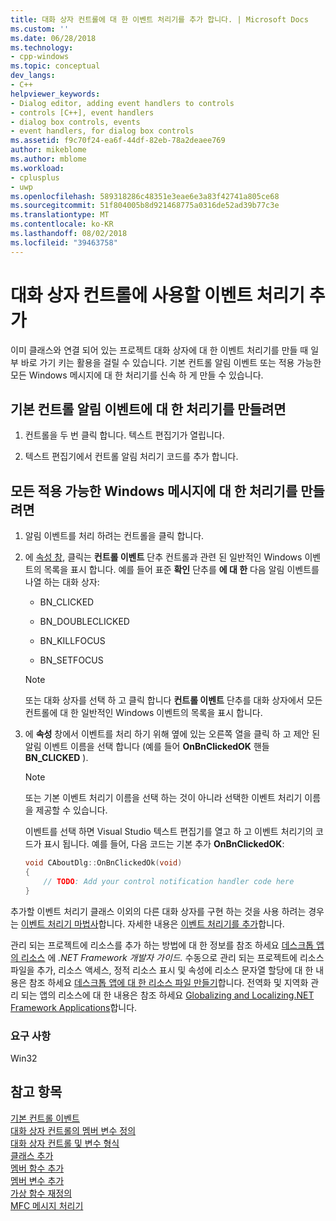 ```yaml
---
title: 대화 상자 컨트롤에 대 한 이벤트 처리기를 추가 합니다. | Microsoft Docs
ms.custom: ''
ms.date: 06/28/2018
ms.technology:
- cpp-windows
ms.topic: conceptual
dev_langs:
- C++
helpviewer_keywords:
- Dialog editor, adding event handlers to controls
- controls [C++], event handlers
- dialog box controls, events
- event handlers, for dialog box controls
ms.assetid: f9c70f24-ea6f-44df-82eb-78a2deaee769
author: mikeblome
ms.author: mblome
ms.workload:
- cplusplus
- uwp
ms.openlocfilehash: 589318286c48351e3eae6e3a83f42741a805ce68
ms.sourcegitcommit: 51f804005b8d921468775a0316de52ad39b77c3e
ms.translationtype: MT
ms.contentlocale: ko-KR
ms.lasthandoff: 08/02/2018
ms.locfileid: "39463758"
---
```

# <a name="adding-event-handlers-for-dialog-box-controls"></a>대화 상자 컨트롤에 사용할 이벤트 처리기 추가

이미 클래스와 연결 되어 있는 프로젝트 대화 상자에 대 한 이벤트 처리기를 만들 때 일부 바로 가기 키는 활용을 걸릴 수 있습니다. 기본 컨트롤 알림 이벤트 또는 적용 가능한 모든 Windows 메시지에 대 한 처리기를 신속 하 게 만들 수 있습니다.

## <a name="to-create-a-handler-for-the-default-control-notification-event"></a>기본 컨트롤 알림 이벤트에 대 한 처리기를 만들려면

1. 컨트롤을 두 번 클릭 합니다. 텍스트 편집기가 열립니다.

2. 텍스트 편집기에서 컨트롤 알림 처리기 코드를 추가 합니다.

## <a name="to-create-a-handler-for-any-applicable-windows-message"></a>모든 적용 가능한 Windows 메시지에 대 한 처리기를 만들려면

1. 알림 이벤트를 처리 하려는 컨트롤을 클릭 합니다.

2. 에 [속성 창](/visualstudio/ide/reference/properties-window), 클릭는 **컨트롤 이벤트** 단추 컨트롤과 관련 된 일반적인 Windows 이벤트의 목록을 표시 합니다. 예를 들어 표준 **확인** 단추를 **에 대 한** 다음 알림 이벤트를 나열 하는 대화 상자:

   - BN_CLICKED

   - BN_DOUBLECLICKED

   - BN_KILLFOCUS

   - BN_SETFOCUS

    > [!NOTE]
    > 또는 대화 상자를 선택 하 고 클릭 합니다 **컨트롤 이벤트** 단추를 대화 상자에서 모든 컨트롤에 대 한 일반적인 Windows 이벤트의 목록을 표시 합니다.

3. 에 **속성** 창에서 이벤트를 처리 하기 위해 옆에 있는 오른쪽 열을 클릭 하 고 제안 된 알림 이벤트 이름을 선택 합니다 (예를 들어 **OnBnClickedOK** 핸들 **BN_CLICKED** ).

    > [!NOTE]
    > 또는 기본 이벤트 처리기 이름을 선택 하는 것이 아니라 선택한 이벤트 처리기 이름을 제공할 수 있습니다.

   이벤트를 선택 하면 Visual Studio 텍스트 편집기를 열고 하 고 이벤트 처리기의 코드가 표시 됩니다. 예를 들어, 다음 코드는 기본 추가 **OnBnClickedOK**:

    ```cpp
    void CAboutDlg::OnBnClickedOk(void)
    {
        // TODO: Add your control notification handler code here
    }
    ```

추가할 이벤트 처리기 클래스 이외의 다른 대화 상자를 구현 하는 것을 사용 하려는 경우는 [이벤트 처리기 마법사](../ide/event-handler-wizard.md)합니다. 자세한 내용은 [이벤트 처리기를 추가](../ide/adding-an-event-handler-visual-cpp.md)합니다.

관리 되는 프로젝트에 리소스를 추가 하는 방법에 대 한 정보를 참조 하세요 [데스크톱 앱의 리소스](/dotnet/framework/resources/index) 에 *.NET Framework 개발자 가이드.* 수동으로 관리 되는 프로젝트에 리소스 파일을 추가, 리소스 액세스, 정적 리소스 표시 및 속성에 리소스 문자열 할당에 대 한 내용은 참조 하세요 [데스크톱 앱에 대 한 리소스 파일 만들기](/dotnet/framework/resources/creating-resource-files-for-desktop-apps)합니다. 전역화 및 지역화 관리 되는 앱의 리소스에 대 한 내용은 참조 하세요 [Globalizing and Localizing.NET Framework Applications](/dotnet/standard/globalization-localization/index)합니다.

### <a name="requirements"></a>요구 사항

Win32

## <a name="see-also"></a>참고 항목

[기본 컨트롤 이벤트](../windows/default-control-events.md)  
[대화 상자 컨트롤의 멤버 변수 정의](../windows/defining-member-variables-for-dialog-controls.md)  
[대화 상자 컨트롤 및 변수 형식](../ide/dialog-box-controls-and-variable-types.md)  
[클래스 추가](../ide/adding-a-class-visual-cpp.md)  
[멤버 함수 추가](../ide/adding-a-member-function-visual-cpp.md)  
[멤버 변수 추가](../ide/adding-a-member-variable-visual-cpp.md)  
[가상 함수 재정의](../ide/overriding-a-virtual-function-visual-cpp.md)  
[MFC 메시지 처리기](../mfc/reference/adding-an-mfc-message-handler.md)  